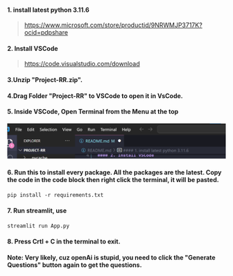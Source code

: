 #### 1. install latest python 3.11.6
> https://www.microsoft.com/store/productid/9NRWMJP3717K?ocid=pdpshare

#### 2. Install VSCode
> https://code.visualstudio.com/download

#### 3.Unzip "Project-RR.zip".

#### 4.Drag Folder "Project-RR" to VSCode to open it in VsCode.

#### 5. Inside VSCode, Open Terminal from the Menu at the top
![Alt text](image.png)

#### 6. Run this to install every package. All the packages are the latest. Copy the code in the code block then right click the terminal, it will be pasted.
```
pip install -r requirements.txt
```
#### 7. Run streamlit, use
```
streamlit run App.py
```
#### 8. Press Crtl + C in the terminal to exit.
#### Note: Very likely, cuz openAi is stupid, you need to click the "Generate Questions" button again to get the questions.
